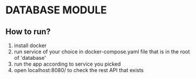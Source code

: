 # DATABASE MODULE

## How to run?

1) install docker
3) run service of your choice in docker-compose.yaml file that is in the root of 'database' 
4) run the app according to service you picked
5) open localhost:8080/ to check the rest API that exists